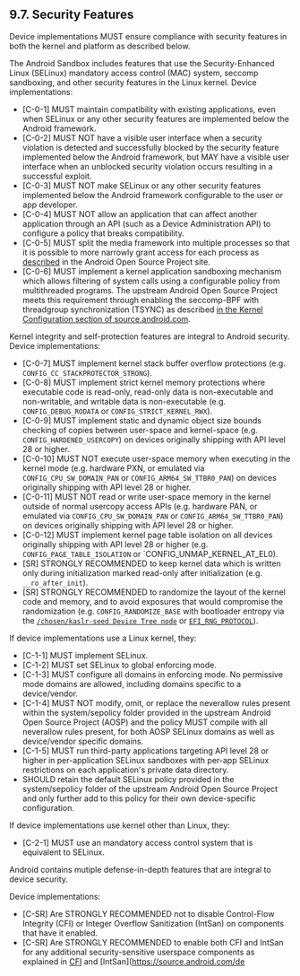 ## 9.7\. Security Features
Device implementations MUST ensure compliance with security features in both the
kernel and platform as described below.

The Android Sandbox includes features that use the Security-Enhanced Linux
(SELinux) mandatory access control (MAC) system, seccomp sandboxing, and other
security features in the Linux kernel. Device implementations:

*   [C-0-1] MUST maintain compatibility with existing applications, even when
SELinux or any other security features are implemented below the Android
framework.
*   [C-0-2] MUST NOT have a visible user interface when a security
violation is detected and successfully blocked by the security feature
implemented below the Android framework, but MAY have a visible user interface
when an unblocked security violation occurs resulting in a successful exploit.
*   [C-0-3] MUST NOT make SELinux or any other security features implemented
below the Android framework configurable to the user or app developer.
*   [C-0-4]  MUST NOT allow an application that can affect another application
through an API (such as a Device Administration API) to configure a policy
that breaks compatibility.
*   [C-0-5] MUST split the media framework into multiple processes so that it
is possible to more narrowly grant access for each process as
[described](https://source.android.com/devices/media/framework-hardening.html#arch_changes)
in the Android Open Source Project site.
*   [C-0-6] MUST implement a kernel application sandboxing mechanism
which allows filtering of system calls using a configurable policy from
multithreaded programs. The upstream Android Open Source Project meets this
requirement through enabling the seccomp-BPF with threadgroup
synchronization (TSYNC) as described
[in the Kernel Configuration section of source.android.com](http://source.android.com/devices/tech/config/kernel.html#Seccomp-BPF-TSYNC).

Kernel integrity and self-protection features are integral to Android
security. Device implementations:

*   [C-0-7] MUST implement kernel stack buffer overflow protections
(e.g. `CONFIG_CC_STACKPROTECTOR_STRONG`).
*   [C-0-8] MUST implement strict kernel memory protections where executable
code is read-only, read-only data is non-executable and non-writable, and
writable data is non-executable (e.g. `CONFIG_DEBUG_RODATA` or `CONFIG_STRICT_KERNEL_RWX`).
*   [C-0-9] MUST implement static and dynamic object size
bounds checking of copies between user-space and kernel-space
(e.g. `CONFIG_HARDENED_USERCOPY`) on devices originally shipping with API level
28 or higher.
*   [C-0-10] MUST NOT execute user-space memory when executing
in the kernel mode (e.g. hardware PXN, or emulated via
`CONFIG_CPU_SW_DOMAIN_PAN` or `CONFIG_ARM64_SW_TTBR0_PAN`) on devices
originally shipping with API level 28 or higher.
*   [C-0-11] MUST NOT read or write user-space memory in the
kernel outside of normal usercopy access APIs (e.g. hardware PAN, or
emulated via `CONFIG_CPU_SW_DOMAIN_PAN` or `CONFIG_ARM64_SW_TTBR0_PAN`)
on devices originally shipping with API level 28 or higher.
*   [C-0-12] MUST implement kernel page table isolation on all devices
originally shipping with API level 28 or higher
(e.g. `CONFIG_PAGE_TABLE_ISOLATION` or `CONFIG_UNMAP_KERNEL_AT_EL0).
*   [SR] STRONGLY RECOMMENDED to keep kernel data
which is written only during initialization marked read-only after
initialization (e.g. `__ro_after_init`).
*   [SR] STRONGLY RECOMMENDED to randomize the layout of the kernel code and
memory, and to avoid exposures that would compromise the randomization
(e.g. `CONFIG_RANDOMIZE_BASE` with bootloader entropy via the
[`/chosen/kaslr-seed Device Tree node`](https://git.kernel.org/pub/scm/linux/kernel/git/torvalds/linux.git/tree/Documentation/devicetree/bindings/chosen.txt)
or [`EFI_RNG_PROTOCOL`](https://docs.microsoft.com/en-us/windows-hardware/drivers/bringup/efi-rng-protocol)).


If device implementations use a Linux kernel, they:

*   [C-1-1] MUST implement SELinux.
*   [C-1-2] MUST set SELinux to global enforcing mode.
*   [C-1-3] MUST configure all domains in enforcing mode. No permissive mode
domains are allowed, including domains specific to a device/vendor.
*   [C-1-4] MUST NOT modify, omit, or replace the neverallow rules present
within the system/sepolicy folder provided in the upstream Android Open Source
Project (AOSP) and the policy MUST compile with all neverallow rules present,
for both AOSP SELinux domains as well as device/vendor specific domains.
*   [C-1-5] MUST run third-party applications targeting API level 28 or higher
in per-application SELinux sandboxes with per-app SELinux restrictions on each
application's private data directory.
*   SHOULD retain the default SELinux policy provided in the system/sepolicy
folder of the upstream Android Open Source Project and only further add to this
policy for their own device-specific configuration.


If device implementations use kernel other than Linux, they:

*   [C-2-1] MUST use an mandatory access control system that is
equivalent to SELinux.

Android contains mutiple defense-in-depth features that are integral to device
security.

Device implementations:

*    [C-SR] Are STRONGLY RECOMMENDED not to disable Control-Flow Integrity (CFI)
     or Integer Overflow Sanitization (IntSan) on components that have it
     enabled.
*    [C-SR] Are STRONGLY RECOMMENDED to enable both CFI and IntSan for any
     additional security-sensitive userspace components as explained in
     [CFI](https://source.android.com/devices/tech/debug/cfi) and
     [IntSan](https://source.android.com/de